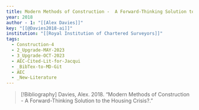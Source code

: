 ```yaml
---
title: Modern Methods of Construction -  A Forward-Thinking Solution to the Housing Crisis?
year: 2018
author - 1: "[[Alex Davies]]"
key: "[[@Davies2018-ai]]"
institution: "[[Royal Institution of Chartered Surveyors]]"
tags:
  - Construction-4
  - 2_Upgrade-MAY-2023
  - 3_Upgrade-OCT-2023
  - AEC-Cited-Lit-for-Jacqui
  - _BibTex-to-MD-Git
  - AEC
  - _New-Literature
---
```


> [!Bibliography]
> Davies, Alex. 2018. “Modern Methods of Construction -  A Forward-Thinking Solution to the Housing Crisis?.”